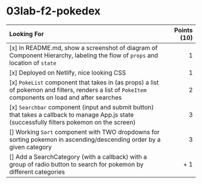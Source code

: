 # 03lab-f2-pokedex

Looking For | Points (10)
:--|--:
[x] In README.md, show a screenshot of diagram of Component Hierarchy, labeling the flow of `props` and location of `state` | 1
[x] Deployed on Netlify, nice looking CSS | 1
[x] `PokeList` component that takes in (as props) a list of pokemon and filters, renders a list of `PokeItem` components on load and after searches | 2
[x] `Searchbar` component (input and submit button) that takes a callback to manage App.js state (successfully filters pokemon on the screen) | 3
[] Working `Sort` component with TWO dropdowns for sorting pokemon in ascending/descending order by a given category | 3
[] Add a SearchCategory (with a callback) with a group of radio button to search for pokemon by different categories | + 1